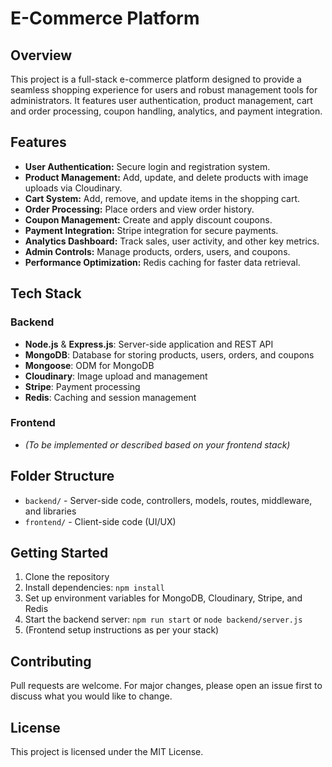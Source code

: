 # E-Commerce Platform

## Overview
This project is a full-stack e-commerce platform designed to provide a seamless shopping experience for users and robust management tools for administrators. It features user authentication, product management, cart and order processing, coupon handling, analytics, and payment integration.

## Features
- **User Authentication:** Secure login and registration system.
- **Product Management:** Add, update, and delete products with image uploads via Cloudinary.
- **Cart System:** Add, remove, and update items in the shopping cart.
- **Order Processing:** Place orders and view order history.
- **Coupon Management:** Create and apply discount coupons.
- **Payment Integration:** Stripe integration for secure payments.
- **Analytics Dashboard:** Track sales, user activity, and other key metrics.
- **Admin Controls:** Manage products, orders, users, and coupons.
- **Performance Optimization:** Redis caching for faster data retrieval.

## Tech Stack
### Backend
- **Node.js** & **Express.js**: Server-side application and REST API
- **MongoDB**: Database for storing products, users, orders, and coupons
- **Mongoose**: ODM for MongoDB
- **Cloudinary**: Image upload and management
- **Stripe**: Payment processing
- **Redis**: Caching and session management

### Frontend
- *(To be implemented or described based on your frontend stack)*

## Folder Structure
- `backend/` - Server-side code, controllers, models, routes, middleware, and libraries
- `frontend/` - Client-side code (UI/UX)

## Getting Started
1. Clone the repository
2. Install dependencies: `npm install`
3. Set up environment variables for MongoDB, Cloudinary, Stripe, and Redis
4. Start the backend server: `npm run start` or `node backend/server.js`
5. (Frontend setup instructions as per your stack)

## Contributing
Pull requests are welcome. For major changes, please open an issue first to discuss what you would like to change.

## License
This project is licensed under the MIT License.
